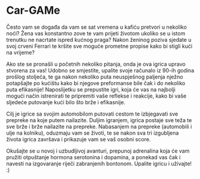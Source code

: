 # Car-GAMe
Često vam se događa da vam se sat vremena u kafiću pretvori u nekoliko noći?
Žena vas konstantno zove te vam prijeti životom ukoliko se u istom trenutku ne nacrtate ispred kućnog praga?
Nakon ženinog poziva sjedate u svoj crveni Ferrari te kršite sve moguće prometne propise kako bi stigli kući na vrijeme?

Ako ste se pronašli u početnih nekoliko pitanja, onda je ova igrica upravo stvorena za vas!
Udobno se smjestite, upalite svoje računalo iz 90-ih godina prošlog stoljeća, te ga nakon nekoliko puta neuspješnog paljenja nježno potapšajte po kućištu kako bi njegove preformanse bile čak i do nekoliko puta efikasnije!
Naposlijetku se prepustite igri, koja će vas na najbolji mogući način istrenirati te pripremiti vaše reflekse i reakcije, kako bi vaše sljedeće putovanje kući bilo što brže i efikasnije.

Cilj je igrice sa svojim automobilom putovati cestom te izbjegavati sve prepreke na koje putem nailazite.
Duljim igranjem, igrica postaje sve teža te sve brže i brže nailazite na prepreke.
Nabasanjem na prepreke (automobili i ulje na kolniku), oduzmaju vam se životi, te se nakon sva tri izgubljena života igrica završava i prikazuje vam se vaš osobni score.

 Okušajte se u novoj i uzbudljivoj avanturi, prepunoj adrenalina koja će vam pružiti otpuštanje hormona serotonina i dopamina, a ponekad vas čak i navesti na izgovaranje riječi zabranjenih bontonom. Upalite igricu i uživajte! :)





